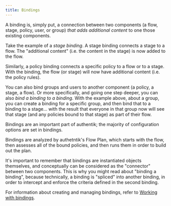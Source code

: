 ```yaml
---
title: Bindings
---
```


A binding is, simply put, a connection between two components (a flow, stage, policy, user, or group) _that adds additional content_ to one those existing components.

Take the example of a _stage binding_. A stage binding connects a stage to a flow. The "additional content" (i.e. the content in the stage) is now added to the flow.

Similarly, a policy binding connects a specific policy to a flow or to a stage. With the binding, the flow (or stage) will now have additional content (i.e. the policy rules).

You can also bind groups and users to another component (a policy, a stage, a flow). Or more specifically, and going one step deeper, you can also _bind a binding to a binding_. With the example above, about a group, you can create a binding for a specific group, and then bind that to a binding to a stage... with the result that everyone in that group now will see that stage (and any policies bound to that stage) as part of their flow.

Bindings are an important part of authentik; the majority of configuration options are set in bindings.

Bindings are analyzed by authetntik's Flow Plan, which starts with the flow, then assesses all of the bound policies, and then runs them in order to build out the plan.

It's important to remember that bindings are instantiated objects themselves, and conceptually can be considered as the "connector" between two components. This is why you might read about "binding a binding", because technically, a binding is "spliced" into another binding, in order to intercept and enforce the criteria defined in the second binding.

For information about creating and managing bindings, refer to [Working with bindings](./work_with_bindings.md).
